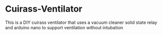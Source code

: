 # Cuirass-Ventilator
This is a DIY cuirass ventilator that uses a vacuum cleaner solid state relay and arduino nano to support ventilation without intubation
